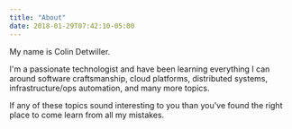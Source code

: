 ```yaml
---
title: "About"
date: 2018-01-29T07:42:10-05:00
---
```


My name is Colin Detwiller.  

I'm a passionate technologist and have been learning everything I can around software craftsmanship, cloud platforms, distributed systems, infrastructure/ops automation, and many more topics.

If any of these topics sound interesting to you than you've found the right place to come learn from all my mistakes.

